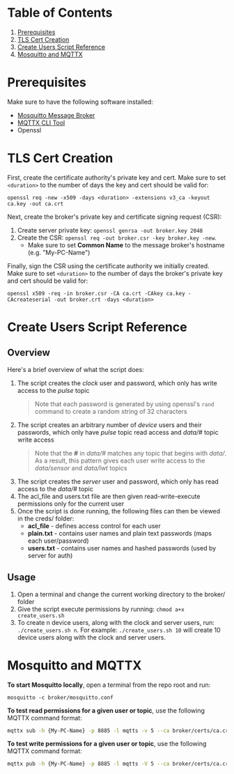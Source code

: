 # Table of Contents
1. [Prerequisites](#prerequisites)
2. [TLS Cert Creation](#tls-cert-creation)
3. [Create Users Script Reference](#create-users-script-reference)
4. [Mosquitto and MQTTX](#mosquitto-and-mqttx)

# Prerequisites
Make sure to have the following software installed:
- [Mosquitto Message Broker](https://mosquitto.org/download/)
- [MQTTX CLI Tool](https://mqttx.app/cli)
- Openssl

# TLS Cert Creation
First, create the certificate authority's private key and cert. Make sure to set `<duration>` to the number of days the key and cert should be valid for: 
```
openssl req -new -x509 -days <duration> -extensions v3_ca -keyout ca.key -out ca.crt
```

Next, create the broker's private key and certificate signing request (CSR):
1. Create server private key: `openssl genrsa -out broker.key 2048`
2. Create the CSR: `openssl req -out broker.csr -key broker.key -new`. 
    - Make sure to set **Common Name** to the message broker's hostname (e.g. "My-PC-Name")

Finally, sign the CSR using the certificate authority we initially created. Make sure to set `<duration>` to the number of days the broker's private key and cert should be valid for: 
```
openssl x509 -req -in broker.csr -CA ca.crt -CAkey ca.key -CAcreateserial -out broker.crt -days <duration>
```

# Create Users Script Reference
## Overview
Here's a brief overview of what the script does:
1. The script creates the *clock* user and password, which only has write access to the *pulse* topic
    > Note that each password is generated by using openssl's `rand` command to create a random string of 32 characters
2. The script creates an arbitrary number of *device* users and their passwords, which only have *pulse* topic read access and *data/#* topic write access
    > Note that the **#** in *data/#* matches any topic that begins with *data/*. As a result, this pattern gives each user write access to the *data/sensor* and *data/lwt* topics
3. The script creates the *server* user and password, which only has read access to the *data/#* topic
4. The acl_file and users.txt file are then given read-write-execute permissions only for the current user
5. Once the script is done running, the following files can then be viewed in the creds/ folder:
    - **acl_file** - defines access control for each user
    - **plain.txt** - contains user names and plain text passwords (maps each user/password)
    - **users.txt** - contains user names and hashed passwords (used by server for auth)

## Usage
1. Open a terminal and change the current working directory to the broker/ folder
2. Give the script execute permissions by running:  `chmod a+x create_users.sh`
3. To create n device users, along with the clock and server users, run: `./create_users.sh n`. For example: `./create_users.sh 10` will create 10 device users along with the clock and server users.

# Mosquitto and MQTTX 
**To start Mosquitto locally**, open a terminal from the repo root and run: 
```
mosquitto -c broker/mosquitto.conf
```

**To test read permissions for a given user or topic**, use the following MQTTX command format:
```bash 
mqttx sub -h {My-PC-Name} -p 8885 -l mqtts -v 5 --ca broker/certs/ca.crt -u {USER} -P {PASSWORD} -t "{TOPIC}"
```

**To test write permissions for a given user or topic**, use the following MQTTX command format:
```bash 
mqttx pub -h {My-PC-Name} -p 8885 -l mqtts -V 5 --ca broker/certs/ca.crt -u {USER} -P {PASSWORD} -t "{TOPIC}" -m "{MESSAGE}"
```